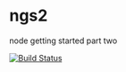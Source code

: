 # ngs2
node getting started part two

[![Build Status](https://travis-ci.org/NaitYoussef/ngs2.svg?branch=master)](https://travis-ci.org/NaitYoussef/ngs2)
